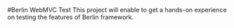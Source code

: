 #Berlin WebMVC Test 
This project will enable to get a hands-on experience on testing the features of Berlin framework.
